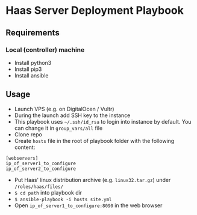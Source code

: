 # Haas Server Deployment Playbook

## Requirements
### Local (controller) machine
- Install python3
- Install pip3
- Install ansible

## Usage
- Launch VPS (e.g. on DigitalOcen / Vultr)
- During the launch add SSH key to the instance
- This playbook uses `~/.ssh/id_rsa` to login into instance by default. You can change it in `group_vars/all` file
- Clone repo
- Create `hosts` file in the root of playbook folder with the following content:
```
[webservers]
ip_of_server1_to_configure
ip_of_server2_to_configure
```

- Put Haas' linux distribution archive (e.g. `linux32.tar.gz`) under `/roles/haas/files/`
- `$ cd path` into playbook dir
- `$ ansible-playbook -i hosts site.yml`
- Open `ip_of_server1_to_configure:8090` in the web browser

